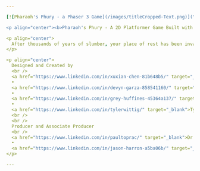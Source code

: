 ```yaml
---  

[![Pharaoh's Phury - a Phaser 3 Game](/images/titleCropped-Text.png)]("https://twit96.github.io/PharaohsPhury_Phaser3/")  

<p align="center"><b>Pharaoh's Phury - A 2D Platformer Game Built with Phaser 3.</b></p>

<p align="center">
  After thousands of years of slumber, your place of rest has been invaded. Reclaim your prized possessions, avoid traps and enemy attacks, and run the British Imperialists out of your pyramid, or become their next museum display.
</p>  

<p align="center">
  Designed and Created by
  <br />
  <a href="https://www.linkedin.com/in/xuxian-chen-81b648b5/" target="_blank">Xuxian Chen</a>
  •
  <a href="https://www.linkedin.com/in/devyn-garza-858541160/" target="_blank">Devyn Garza</a>
  •
  <a href="https://www.linkedin.com/in/grey-huffines-45364a137/" target="_blank">Grey Huffines</a>
  •
  <a href="https://www.linkedin.com/in/tylerwittig/" target="_blank">Tyler Wittig</a>
  <br />
  <br />
  Producer and Associate Producer
  <br />
  <a href="https://www.linkedin.com/in/paultoprac/" target="_blank">Dr. Paul Toprac</a>
  •
  <a href="https://www.linkedin.com/in/jason-harron-a5ba06b/" target="_blank">Jason Harron</a>
</p>

--- 
```

